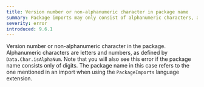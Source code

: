 ```yaml
---
title: Version number or non-alphanumeric character in package name
summary: Package imports may only consist of alphanumeric characters, and must omit the version
severity: error
introduced: 9.6.1
---
```


Version number or non-alphanumeric character in the package. Alphanumeric characters are letters and numbers, as defined by `Data.Char.isAlphaNum`.
Note that you will also see this error if the package name consists only of digits.
The package name in this case refers to the one mentioned in an import when using the `PackageImports` language extension.

